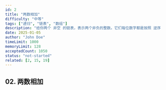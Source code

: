 ```yaml
---
id: 2
title: "两数相加"
difficulty: "中等"
tags: ["递归", "链表", "数组"]
description: "给你两个 非空 的链表，表示两个非负的整数。它们每位数字都是按照 逆序 的方式存储的，并且每个节点只能存储 一位 数字。"
date: 2025-01-05
author: "John Doe"
timeLimit: 1000
memoryLimit: 128
acceptedCount: 1050
status: "not-started"
related: [2, 15, 19]
---
```


## 02. 两数相加
